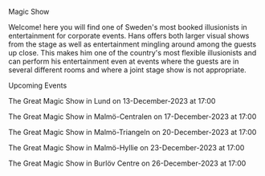 Magic Show

Welcome! here you will find one of Sweden's most booked illusionists in entertainment for corporate events. Hans offers both larger visual shows from the stage as well as entertainment mingling around among the guests up close. This makes him one of the country's most flexible illusionists and can perform his entertainment even at events where the guests are in several different rooms and where a joint stage show is not appropriate.

Upcoming Events

The Great Magic Show in Lund on 13-December-2023 at 17:00

The Great Magic Show in Malmö-Centralen on 17-December-2023 at 17:00

The Great Magic Show in Malmö-Triangeln on 20-December-2023 at 17:00

The Great Magic Show in Malmö-Hyllie on 23-December-2023 at 17:00

The Great Magic Show in Burlöv Centre on 26-December-2023 at 17:00
